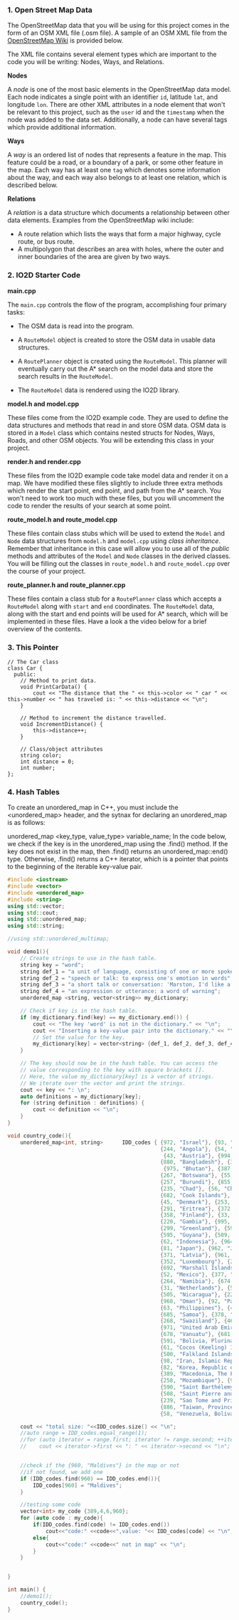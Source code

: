 ### 1. Open Street Map Data

The OpenStreetMap data that you will be using for this project comes in the form of an OSM XML file (.osm file). A sample of an OSM XML file from the [OpenStreetMap Wiki](https://wiki.openstreetmap.org/wiki/Main_Page) is provided below. 

The XML file contains several element types which are important to the code you will be writing: Nodes, Ways, and Relations.

**Nodes** 

A *node* is one of the most basic elements in the OpenStreetMap data model. Each node indicates a single point with an identifier `id`, latitude `lat`, and longitude `lon`. There are other XML attributes in a node element that won't be relevant to this project, such as the `user` id and the `timestamp` when the node was added to the data set. Additionally, a node can have several tags which provide additional information. 

**Ways** 

A *way* is an ordered list of nodes that represents a feature in the map. This feature could be a road, or a boundary of a park, or some other feature in the map. Each way has at least one `tag` which denotes some information about the way, and each way also belongs to at least one relation, which is described below. 

**Relations** 

A *relation* is a data structure which documents a relationship between other data elements. Examples from the OpenStreetMap wiki include:

 - A route relation which lists the ways that form a major highway, cycle route, or bus route.
 - A multipolygon that describes an area with holes, where the outer and inner boundaries of the area are given by two ways. 



### 2. IO2D Starter Code

**main.cpp** 

The `main.cpp` controls the flow of the program, accomplishing four primary tasks:

- The OSM data is read into the program.

- A `RouteModel` object is created to store the OSM data in usable data structures.

- A `RoutePlanner` object is created using the `RouteModel`. This planner will eventually carry out the A* search on the model data and store the search results in the `RouteModel`.

- The `RouteModel` data is rendered using the IO2D library.

     

**model.h and model.cpp** 

These files come from the IO2D example code. They are used to define the data structures and methods that read in and store OSM data. OSM data is stored in a `Model` class which contains nested structs for Nodes, Ways, Roads, and other OSM objects. You will be extending this class in your project. 



**render.h and render.cpp**

These files from the IO2D example code take model data and render it on a map. We have modified these files slightly to include three extra methods which render the start point, end point, and path from the A* search. You won't need to work too much with these files, but you will uncomment the code to render the results of your search at some point. 



**route_model.h and route_model.cpp** 

These files contain class stubs which will be used to extend the `Model` and `Node` data structures from `model.h` and `model.cpp` using *class inheritance*. Remember that inheritance in this case will allow you to use all of the *public* methods and attributes of the `Model` and `Node` classes in the derived classes. You will be filling out the classes in `route_model.h` and `route_model.cpp` over the course of your project. 



**route_planner.h and route_planner.cpp** 

These files contain a class stub for a `RoutePlanner` class which accepts a `RouteModel` along with `start` and `end` coordinates. The `RouteModel` data, along with the start and end points will be used for A* search, which will be implemented in these files. Have a look a the video below for a brief overview of the contents. 



### 3. This Pointer 

```
// The Car class
class Car {
  public:
    // Method to print data.
    void PrintCarData() {
        cout << "The distance that the " << this->color << " car " << this->number << " has traveled is: " << this->distance << "\n";
    }

    // Method to increment the distance travelled.
    void IncrementDistance() {
        this->distance++;
    }

    // Class/object attributes
    string color;
    int distance = 0;
    int number;
};
```



### 4. Hash Tables

To create an unordered_map in C++, you must include the <unordered_map> header,
and the sytnax for declaring an unordered_map is as follows:

unordered_map <key_type, value_type> variable_name;
In the code below, we check if the key is in the unordered_map using the .find() method.
If the key does not exist in the map, then .find() returns an unordered_map::end() type.
Otherwise, .find() returns a C++ iterator, which is a pointer that points to the beginning of the iterable key-value pair.

```C++
#include <iostream>
#include <vector>
#include <unordered_map>
#include <string>
using std::vector;
using std::cout;
using std::unordered_map;
using std::string;

//using std::unordered_multimap;

void demo1(){
    // Create strings to use in the hash table.
    string key = "word";
    string def_1 = "a unit of language, consisting of one or more spoken sounds or their written representation, that functions as a principal carrier of meaning";
    string def_2 = "speech or talk: to express one's emotion in words";
    string def_3 = "a short talk or conversation: 'Marston, I'd like a word with you.'";
    string def_4 = "an expression or utterance: a word of warning";
    unordered_map <string, vector<string>> my_dictionary;

    // Check if key is in the hash table.
    if (my_dictionary.find(key) == my_dictionary.end()) {
        cout << "The key 'word' is not in the dictionary." << "\n";
        cout << "Inserting a key-value pair into the dictionary." << "\n\n";
        // Set the value for the key.
        my_dictionary[key] = vector<string> {def_1, def_2, def_3, def_4};
    }

    // The key should now be in the hash table. You can access the
    // value corresponding to the key with square brackets [].
    // Here, the value my_dictionary[key] is a vector of strings.
    // We iterate over the vector and print the strings.
    cout << key << ": \n";
    auto definitions = my_dictionary[key];
    for (string definition : definitions) {
        cout << definition << "\n";
    }
}

void country_code(){
    unordered_map<int, string>      IDD_codes { {972, "Israel"}, {93, "Afghanistan"}, {355, "Albania"}, {213, "Algeria"}, {376, "Andorra"},
                                                {244, "Angola"}, {54, "Argentina"}, {374, "Armenia"}, {297, "Aruba"}, {61, "Australia"},
                                                 {43, "Austria"}, {994, "Azerbaijan"}, {973, "Bahrain"},
                                                {880, "Bangladesh"}, {375, "Belarus"}, {32, "Belgium"}, {501, "Belize"}, {229, "Benin"},
                                                 {975, "Bhutan"}, {387, "Bosnia and Herzegovina"},
                                                {267, "Botswana"}, {55, "Brazil"}, {246, "British Indian Ocean Territory"}, {359, "Bulgaria"}, {226, "Burkina Faso"},
                                                {257, "Burundi"}, {855, "Cambodia"}, {237, "Cameroon"}, {1, "Canada"}, {238, "Cape Verde"}, {236, "Central African Republic"},
                                                {235, "Chad"}, {56, "Chile"}, {86, "China"}, {61, "Christmas Island"}, {57, "Colombia"}, {269, "Comoros"}, {242, "Congo"},
                                                {682, "Cook Islands"}, {506, "Costa Rica"}, {385, "Croatia"}, {53, "Cuba"}, {537, "Cyprus"}, {420, "Czech Republic"},
                                                {45, "Denmark"}, {253, "Djibouti"}, {593, "Ecuador"}, {20, "Egypt"}, {503, "El Salvador"}, {240, "Equatorial Guinea"},
                                                {291, "Eritrea"}, {372, "Estonia"}, {251, "Ethiopia"}, {298, "Faroe Islands"}, {679, "Fiji"},
                                                {358, "Finland"}, {33, "France"}, {594, "French Guiana"}, {689, "French Polynesia"}, {241, "Gabon"},
                                                {220, "Gambia"}, {995, "Georgia"}, {49, "Germany"}, {233, "Ghana"}, {350, "Gibraltar"}, {30, "Greece"},
                                                {299, "Greenland"}, {590, "Guadeloupe"}, {502, "Guatemala"}, {224, "Guinea"}, {245, "Guinea-Bissau"},
                                                {595, "Guyana"}, {509, "Haiti"}, {504, "Honduras"}, {36, "Hungary"}, {354, "Iceland"}, {91, "India"},
                                                {62, "Indonesia"}, {964, "Iraq"}, {353, "Ireland"}, {972, "Israel"}, {39, "Italy"},
                                                {81, "Japan"}, {962, "Jordan"}, {254, "Kenya"}, {686, "Kiribati"}, {965, "Kuwait"}, {996, "Kyrgyzstan"},
                                                {371, "Latvia"}, {961, "Lebanon"}, {266, "Lesotho"}, {231, "Liberia"}, {423, "Liechtenstein"}, {370, "Lithuania"},
                                                {352, "Luxembourg"}, {261, "Madagascar"}, {265, "Malawi"}, {60, "Malaysia"}, {223, "Mali"}, {356, "Malta"},
                                                {692, "Marshall Islands"}, {596, "Martinique"}, {222, "Mauritania"}, {230, "Mauritius"}, {262, "Mayotte"},
                                                {52, "Mexico"}, {377, "Monaco"}, {976, "Mongolia"}, {382, "Montenegro"}, {212, "Morocco"}, {95, "Myanmar"},
                                                {264, "Namibia"}, {674, "Nauru"}, {977, "Nepal"},
                                                {31, "Netherlands"}, {599, "Netherlands Antilles"}, {687, "New Caledonia"}, {64, "New Zealand"},
                                                {505, "Nicaragua"}, {227, "Niger"}, {234, "Nigeria"}, {683, "Niue"}, {672, "Norfolk Island"}, {47, "Norway"},
                                                {968, "Oman"}, {92, "Pakistan"}, {680, "Palau"}, {507, "Panama"}, {675, "Papua New Guinea"}, {595, "Paraguay"}, {51, "Peru"},
                                                {63, "Philippines"}, {48, "Poland"}, {351, "Portugal"}, {974, "Qatar"}, {40, "Romania"}, {250, "Rwanda"},
                                                {685, "Samoa"}, {378, "San Marino"}, {966, "Saudi Arabia"}, {221, "Senegal"}, {381, "Serbia"}, {248, "Seychelles"}, {232, "Sierra Leone"}, {65, "Singapore"}, {421, "Slovakia"}, {386, "Slovenia"}, {677, "Solomon Islands"}, {27, "South Africa"}, {500, "South Georgia and the South Sandwich Islands"}, {34, "Spain"}, {94, "Sri Lanka"}, {249, "Sudan"}, {597, "Suriname"},
                                                {268, "Swaziland"}, {46, "Sweden"}, {41, "Switzerland"}, {992, "Tajikistan"}, {66, "Thailand"}, {228, "Togo"}, {690, "Tokelau"}, {676, "Tonga"}, {216, "Tunisia"}, {90, "Turkey"}, {993, "Turkmenistan"}, {688, "Tuvalu"}, {256, "Uganda"}, {380, "Ukraine"},
                                                {971, "United Arab Emirates"}, {44, "United Kingdom"}, {1, "United States"}, {598, "Uruguay"}, {998, "Uzbekistan"},
                                                {678, "Vanuatu"}, {681, "Wallis and Futuna"}, {967, "Yemen"}, {260, "Zambia"}, {263, "Zimbabwe"},
                                                {591, "Bolivia, Plurinational State of"}, {673, "Brunei Darussalam"},
                                                {61, "Cocos (Keeling) Islands"}, {243, "Congo, The Democratic Republic of the"}, {225, "Cote dIvoire"},
                                                {500, "Falkland Islands (Malvinas)"}, {44, "Guernsey"}, {379, "Holy See (Vatican City State)"}, {852, "Hong Kong"},
                                                {98, "Iran, Islamic Republic of"}, {44, "Isle of Man"}, {44, "Jersey"}, {850, "Korea, Democratic People's Republic of"},
                                                {82, "Korea, Republic of"}, {856, "Lao People's Democratic Republic"}, {218, "Libyan Arab Jamahiriya"}, {853, "Macao"},
                                                {389, "Macedonia, The Former Yugoslav Republic of"}, {691, "Micronesia, Federated States of"}, {373, "Moldova, Republic of"},
                                                {258, "Mozambique"}, {970, "Palestinian Territory, Occupied"}, {872, "Pitcairn"}, {262, "Réunion"}, {7, "Russia"},
                                                {590, "Saint Barthélemy"}, {290, "Saint Helena, Ascension and Tristan Da Cunha"}, {590, "Saint Martin"},
                                                {508, "Saint Pierre and Miquelon"},
                                                {239, "Sao Tome and Principe"}, {252, "Somalia"}, {47, "Svalbard and Jan Mayen"}, {963, "Syrian Arab Republic"},
                                                {886, "Taiwan, Province of China"}, {255, "Tanzania, United Republic of"}, {670, "Timor-Leste"},
                                                {58, "Venezuela, Bolivarian Republic of"}, {84, "Viet Nam"}};

    cout << "total size: "<<IDD_codes.size() << "\n";
    //auto range = IDD_codes.equal_range(1);
    //for (auto iterator = range.first; iterator != range.second; ++iterator)
    //    cout << iterator->first << ": " << iterator->second << "\n";


    //check if the {960, "Maldives"} in the map or not
    //if not found, we add one
    if (IDD_codes.find(960) == IDD_codes.end()){
        IDD_codes[960] = "Maldives";
    }

    //testing some code
    vector<int> my_code {389,4,6,960};
    for (auto code : my_code){
        if(IDD_codes.find(code) != IDD_codes.end())
            cout<<"code:" <<code<<",value: "<< IDD_codes[code] << "\n";
        else{
            cout<<"code:" <<code<<" not in map" << "\n";
        }
    }


}

int main() {
    //demo1();
    country_code();
}

```



